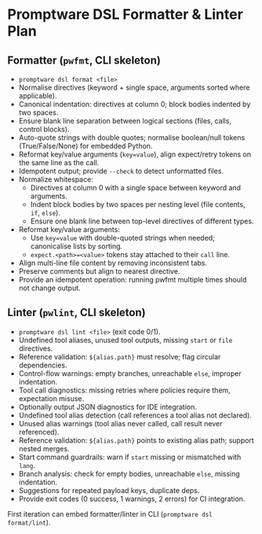 # Promptware DSL Formatter & Linter Plan

## Formatter (`pwfmt`, CLI skeleton)
- `promptware dsl format <file>`
- Normalise directives (keyword + single space, arguments sorted where applicable).
- Canonical indentation: directives at column 0; block bodies indented by two spaces.
- Ensure blank line separation between logical sections (files, calls, control blocks).
- Auto-quote strings with double quotes; normalise boolean/null tokens (True/False/None) for embedded Python.
- Reformat key/value arguments (`key=value`), align expect/retry tokens on the same line as the call.
- Idempotent output; provide `--check` to detect unformatted files.
- Normalize whitespace:
  - Directives at column 0 with a single space between keyword and arguments.
  - Indent block bodies by two spaces per nesting level (file contents, `if`, `else`).
  - Ensure one blank line between top-level directives of different types.
- Reformat key/value arguments:
  - Use `key=value` with double-quoted strings when needed; canonicalise lists by sorting.
  - `expect.<path>=<value>` tokens stay attached to their `call` line.
- Align multi-line file content by removing inconsistent tabs.
- Preserve comments but align to nearest directive.
- Provide an idempotent operation: running pwfmt multiple times should not change output.

## Linter (`pwlint`, CLI skeleton)
- `promptware dsl lint <file>` (exit code 0/1).
- Undefined tool aliases, unused tool outputs, missing `start` or `file` directives.
- Reference validation: `${alias.path}` must resolve; flag circular dependencies.
- Control-flow warnings: empty branches, unreachable `else`, improper indentation.
- Tool call diagnostics: missing retries where policies require them, expectation misuse.
- Optionally output JSON diagnostics for IDE integration.
- Undefined tool alias detection (call references a tool alias not declared).
- Unused alias warnings (tool alias never called, call result never referenced).
- Reference validation: `${alias.path}` points to existing alias path; support nested merges.
- Start command guardrails: warn if `start` missing or mismatched with `lang`.
- Branch analysis: check for empty bodies, unreachable `else`, missing indentation.
- Suggestions for repeated payload keys, duplicate deps.
- Provide exit codes (0 success, 1 warnings, 2 errors) for CI integration.

First iteration can embed formatter/linter in CLI (`promptware dsl format/lint`).
